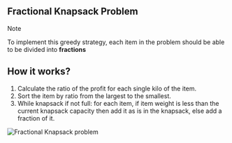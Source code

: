 ## Fractional Knapsack Problem
> [!NOTE]
> To implement this greedy strategy, each item in the problem should be able to be divided into **fractions**

## How it works?
1. Calculate the ratio of the profit for each single kilo of the item.
2. Sort the item by ratio from the largest to the smallest.
3. While knapsack if not full: for each item, if item weight is less than the current knapsack capacity then add it as is in the knapsack, else add a fraction of it.

![Fractional Knapsack problem](blob:https://web.telegram.org/51302c83-f39c-42ad-9331-209215205fd9)
